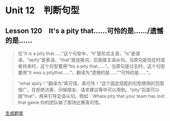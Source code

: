 ﻿ # Unit 12　判断句型
 ## Lesson 120　It's a pity that……可怜的是……/遗憾的是……
 
> 在“It is a pity that……”这个句型中，“it”是形式主语，“is”是谓语，“apity”是表语，“that”是连接词，后面接主语从句。当原句是现在时或者将来时，这个句型要用“Itis a pity that……”，当原句是过去时，这个句型要用“It was a pitythat……”，翻译为“遗憾的是……”“可怜的是……”。

> “what apity！”翻译为“真可惜、真可怜！”这个固定搭配的句型使用的范围很广，在拒绝访客、问候朋友、请求建议等中可以用到。“pity”后面可以接“that”，用来引导定语从句。例如：Whata pity that your team has lost that game.你的团队输了那场比赛真可惜。


 [生成题库](./sentence/f120.json)